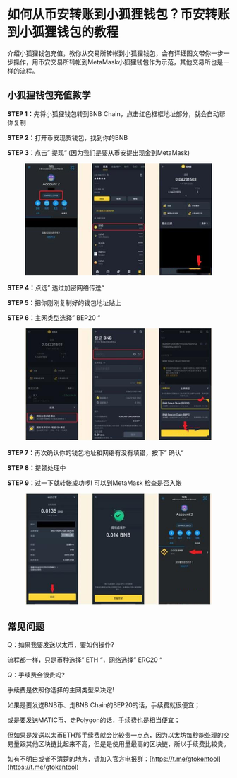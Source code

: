 # 如何从币安转账到小狐狸钱包？币安转账到小狐狸钱包的教程

介绍小狐狸钱包充值，教你从交易所转帐到小狐狸钱包，会有详细图文带你一步一步操作，用币安交易所转帐到MetaMask小狐狸钱包作为示范，其他交易所也是一样的流程。

## 小狐狸钱包充值教学

**STEP 1：**&#x5148;将小狐狸钱包转到BNB Chain，点击红色框框地址部分，就会自动帮你复制&#x20;

**STEP 2：**&#x6253;开币安现货钱包，找到你的BNB&#x20;

**STEP 3：**&#x70B9;击” 提现“ (因为我们是要从币安提出现金到MetaMask)

<figure><img src="../.gitbook/assets/2023127142930061.jpg" alt=""><figcaption></figcaption></figure>

**STEP 4：**&#x70B9;选” 透过加密网络传送“&#x20;

**STEP 5：**&#x628A;你刚刚复制好的钱包地址贴上&#x20;

**STEP 6：**&#x4E3B;网类型选择” BEP20 “

<figure><img src="../.gitbook/assets/2023127142930061 (1).jpg" alt=""><figcaption></figcaption></figure>

**STEP 7：**&#x518D;次确认你的钱包地址和网络有没有填错，按下” 确认“&#x20;

**STEP 8：**&#x63D0;领处理中&#x20;

**STEP 9：**&#x8FC7;一下就转帐成功啰! 可以到MetaMask 检查是否入帐

<figure><img src="../.gitbook/assets/2023127142930061 (2).jpg" alt=""><figcaption></figcaption></figure>

## 常见问题

Q：如果我要发送以太币，要如何操作?

流程都一样，只是币种选择” ETH “，网络选择” ERC20 “

Q：手续费会很贵吗?

手续费是依照你选择的主网类型来决定!

如果是要发送BNB币、走BNB Chain的BEP20的话，手续费就很便宜；

或是要发送MATIC币、走Polygon的话，手续费也是相当便宜；

但如果是发送以太币ETH那手续费就会比较贵一点点，因为以太坊每秒能处理的交易量跟其他区块链比起来不高，但是是使用量最高的区块链，所以手续费比较贵。

如有不明白或者不清楚的地方，请加入官方电报群：[https://t.me/gtokentool](https://t.me/gtokentool)
